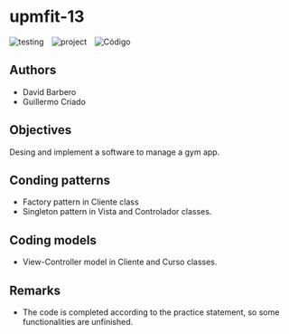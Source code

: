 # upmfit-13
<div>
    <img src="https://img.shields.io/badge/testing-passed-green?logo=junit5" alt="testing" style="display: inline-block; margin-right: 10px;">
    <img src="https://img.shields.io/badge/project-finished-green?logo=apachemaven" alt="project" style="display: inline-block; margin-right: 10px;">
  <img src="https://img.shields.io/badge/code-not_completed-yellow?logo=sonarlint" alt="Código" style="display: inline-block;">
</div>

## Authors
* David Barbero
* Guillermo Criado
## Objectives
Desing and implement a software to manage a gym app.
## Conding patterns
* Factory pattern in Cliente class
* Singleton pattern in Vista and Controlador classes.
## Coding models
* View-Controller model in Cliente and Curso classes.
## Remarks
* The code is completed according to the practice statement, so some functionalities are unfinished.

